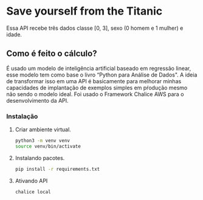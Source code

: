 # Save yourself from the Titanic

Essa API recebe três dados classe [0, 3], sexo (0 homem e 1 mulher) e idade.

## Como é feito o cálculo?

É usado um modelo de inteligência artificial baseado em regressão linear, esse modelo tem como base o livro “Python para Análise de Dados". A ideia de transformar isso em uma API é basicamente para melhorar minhas capacidades de implantação de exemplos simples em pŕodução mesmo não sendo o modelo ideal. Foi usado o Framework Chalice AWS para o desenvolvimento da API.

### Instalação

1. Criar ambiente virtual.

   ```bash
   python3 -m venv venv
   source venv/bin/activate
   ```

2. Instalando pacotes.

   ```bash
   pip install -r requirements.txt
   ```

3. Ativando API

   ```bash
   chalice local
   ```
